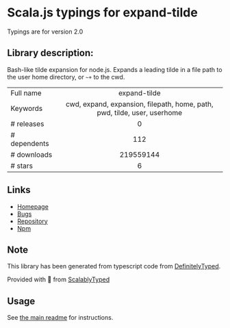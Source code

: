
# Scala.js typings for expand-tilde

Typings are for version 2.0

## Library description:
Bash-like tilde expansion for node.js. Expands a leading tilde in a file path to the user home directory, or `~+` to the cwd.

|                    |                 |
| ------------------ | :-------------: |
| Full name          | expand-tilde |
| Keywords           | cwd, expand, expansion, filepath, home, path, pwd, tilde, user, userhome |
| # releases         | 0 |
| # dependents       | 112 |
| # downloads        | 219559144 |
| # stars            | 6 |

## Links
- [Homepage](https://github.com/jonschlinkert/expand-tilde)
- [Bugs](https://github.com/jonschlinkert/expand-tilde/issues)
- [Repository](https://github.com/jonschlinkert/expand-tilde)
- [Npm](https://www.npmjs.com/package/expand-tilde)
    


## Note
This library has been generated from typescript code from [DefinitelyTyped](https://definitelytyped.org).

Provided with :purple_heart: from [ScalablyTyped](https://github.com/oyvindberg/ScalablyTyped)

## Usage
See [the main readme](../../readme.md) for instructions.



